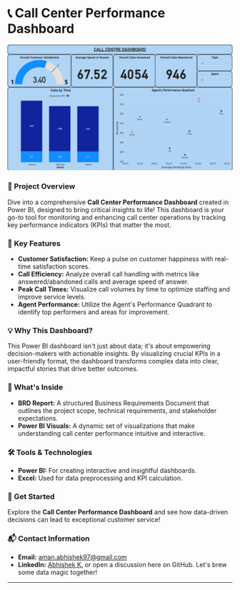 # 📞 Call Center Performance Dashboard
![callcenterdashboard](https://github.com/Abhishek-4195/Call-Center-Dashboard/blob/main/call%20center%20dashboard.png)

### 🚀 Project Overview
Dive into a comprehensive **Call Center Performance Dashboard** created in Power BI, designed to bring critical insights to life! This dashboard is your go-to tool for monitoring and enhancing call center operations by tracking key performance indicators (KPIs) that matter the most.

### 🎯 Key Features
- **Customer Satisfaction:** Keep a pulse on customer happiness with real-time satisfaction scores.
- **Call Efficiency:** Analyze overall call handling with metrics like answered/abandoned calls and average speed of answer.
- **Peak Call Times:** Visualize call volumes by time to optimize staffing and improve service levels.
- **Agent Performance:** Utilize the Agent's Performance Quadrant to identify top performers and areas for improvement.

### 💡 Why This Dashboard?
This Power BI dashboard isn't just about data; it's about empowering decision-makers with actionable insights. By visualizing crucial KPIs in a user-friendly format, the dashboard transforms complex data into clear, impactful stories that drive better outcomes.

### 📂 What's Inside
- **BRD Report:** A structured Business Requirements Document that outlines the project scope, technical requirements, and stakeholder expectations.
- **Power BI Visuals:** A dynamic set of visualizations that make understanding call center performance intuitive and interactive.

### 🛠️ Tools & Technologies
- **Power BI:** For creating interactive and insightful dashboards.
- **Excel:** Used for data preprocessing and KPI calculation.

### 🔗 Get Started
Explore the **Call Center Performance Dashboard** and see how data-driven decisions can lead to exceptional customer service!

### 📬 Contact Information
- **Email:** aman.abhishek97@gmail.com
- **LinkedIn:** [Abhishek K.](https://www.linkedin.com/in/abhishekk97/)
or open a discussion here on GitHub. Let's brew some data magic together!
---

